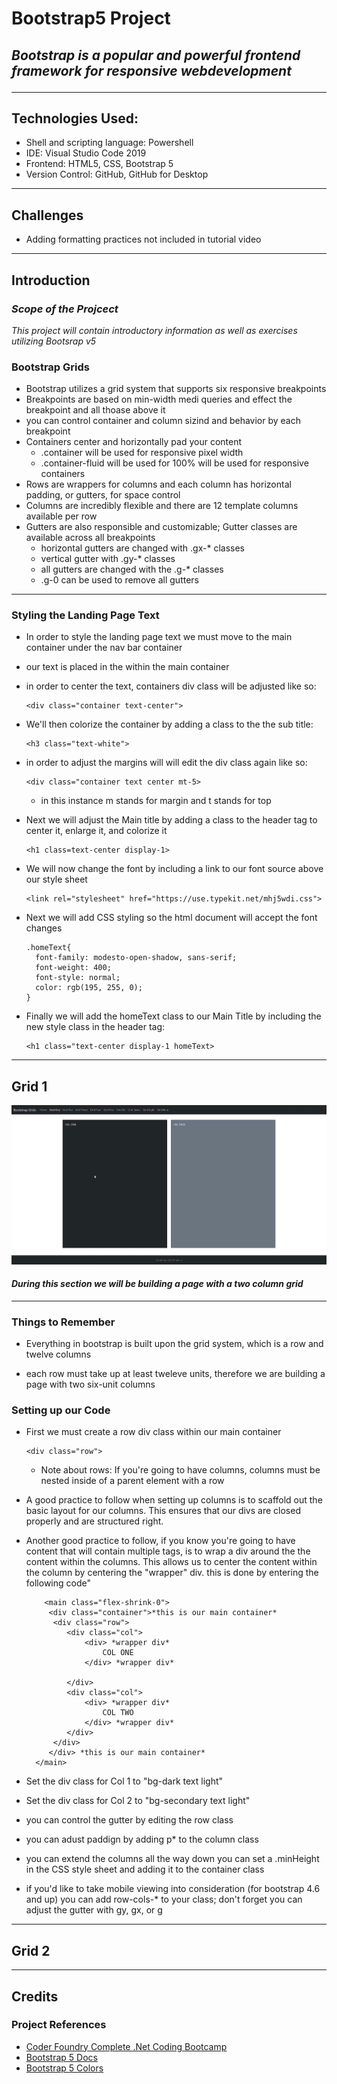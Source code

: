 # Bootstrap5 Project
## *Bootstrap is a popular and powerful frontend framework for responsive webdevelopment*<hr>

## Technologies Used:
- Shell and scripting language: Powershell
- IDE: Visual Studio Code  2019
- Frontend: HTML5, CSS, Bootstrap 5
- Version Control: GitHub, GitHub for Desktop

<hr>

## Challenges
- Adding formatting practices not included in tutorial video

<hr>

## Introduction
### *Scope of the Projcect*

*This project will contain introductory information as well as exercises utilizing Bootsrap v5*

### Bootstrap Grids

- Bootstrap utilizes a grid system that supports six responsive breakpoints
- Breakpoints are based on min-width medi queries and effect the breakpoint and all thoase above it
- you can control container and column sizind and behavior by each breakpoint
- Containers center and horizontally pad your content
  - .container will be used for responsive pixel width
  - .container-fluid will be used for 100% will be used for responsive containers
- Rows are wrappers for columns and each column has horizontal padding, or gutters, for space control
- Columns are incredibly flexible and there are 12 template columns available per row
- Gutters are also responsible and customizable; Gutter classes are available across all breakpoints
  - horizontal gutters are changed with .gx-* classes
  -  vertical gutter with .gy-* classes
  -  all gutters are changed with the .g-* classes
  -   .g-0 can be used to remove all gutters
<hr>

### Styling the Landing Page Text

- In order to style the landing page text we must move to the main container under the nav bar container
- our text is placed in the within the main container
- in order to center the text, containers div class will be adjusted like so:
  ```
  <div class="container text-center">
  ```


- We'll then colorize the container by adding a class to the the sub title:
  ```
  <h3 class="text-white">
  ```


- in order to adjust the margins will will edit the div class again like so:
  ```
  <div class="container text center mt-5>
  ```
  - in this instance m stands for margin and t stands for top
  

- Next we will adjust the Main title by adding a class to the header tag to center it, enlarge it, and colorize it
  ```
  <h1 class=text-center display-1>
  ```


- We will now change the font by including a link to our font source above our style sheet
  ```
  <link rel="stylesheet" href="https://use.typekit.net/mhj5wdi.css">
  ```


- Next we will add CSS styling so the html document will accept the font changes
  ```
  .homeText{
    font-family: modesto-open-shadow, sans-serif;
    font-weight: 400;
    font-style: normal;
    color: rgb(195, 255, 0);
  }
  ```

- Finally we will add the homeText class to our Main Title by including the new style class in the header tag:
  ```
  <h1 class="text-center display-1 homeText>
  ```
<hr>

## Grid 1

![Grid One Reference](img/Grid1.png)

#### *During this section we will be building a page with a two column grid*
<hr>

### Things to Remember

- Everything in bootstrap is built upon the grid system, which is a row and twelve columns
  
- each row must take up at least tweleve units, therefore we are building a page with two six-unit columns
  
### Setting up our Code

- First we must create a row div class within our main container
  ```
  <div class="row">
  ```
  - Note about rows: If you're going to have columns, columns must be nested inside of a parent element with a row
  
- A good practice to follow when setting up columns is to scaffold out the basic layout for our columns. This ensures that our divs are closed properly and are structured right.
  
- Another good practice to follow, if you know you're going to have content that will contain  multiple tags, is to wrap a div around the the content within the columns. This allows us to center the content within the column by centering the "wrapper" div. this is done by entering the following code"
  ```
      <main class="flex-shrink-0"> 
       <div class="container">*this is our main container*
        <div class="row">
           <div class="col">
               <div> *wrapper div*
                   COL ONE
               </div> *wrapper div*

           </div> 
           <div class="col">
               <div> *wrapper div*
                   COL TWO
               </div> *wrapper div*
           </div> 
        </div>
       </div> *this is our main container*
    </main>
  ```
  
  
- Set the div class for Col 1 to "bg-dark text light" 
- Set the div class for Col 2 to "bg-secondary text light"
- you can control the gutter by editing the row class
- you can adust paddign by adding p* to the column class
- you can extend the columns all the way down you can set a .minHeight in the CSS style sheet and adding it to the container class
- if you'd like to take mobile viewing into consideration (for bootstrap 4.6 and up) you can add row-cols-* to your class; don't forget you can adjust the gutter with gy, gx, or g
  
<hr>

## Grid 2

<hr>

## Credits

### Project References

- <a href="https://learn.coderfoundry.com">Coder Foundry Complete .Net Coding Bootcamp</a>
- <a href="https://getbootstrap.com/docs/5.0/getting-started/introduction/">Bootstrap 5 Docs</a>
- <a href="https://getbootstrap.com/docs/5.0/utilities/colors/">Bootstrap 5 Colors</a>
